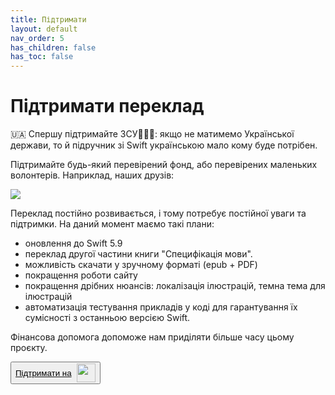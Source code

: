 ```yaml
---
title: Підтримати
layout: default
nav_order: 5
has_children: false
has_toc: false
---
```


# Підтримати переклад

🇺🇦 Спершу підтримайте ЗСУ💪🇺🇦: якщо не матимемо Української держави, то й підручник зі Swift українською мало кому буде потрібен. 

Підтримайте будь-який перевірений фонд, або перевірених маленьких волонтерів. Наприклад, наших друзів:

<a href="https://www.volonter-ukraina.com">
    <img src="/assets/images/volonteer-banner.jpeg"/>
</a>



Переклад постійно розвивається, і тому потребує постійної уваги та підтримки. На даний момент маємо такі плани:
 - оновлення до Swift 5.9
 - переклад другої частини книги "Специфікація мови". 
 - можливість скачати у зручному форматі (epub + PDF)
 - покращення роботи сайту
 - покращення дрібних нюансів: локалізація ілюстрацій, темна тема для ілюстрацій
 - автоматизація тестування прикладів у коді для гарантування їх сумісності з останньою версією Swift. 

Фінансова допомога допоможе нам приділяти більше часу цьому проєкту. 

<a target="_blank" href="https://donatello.to/killobatt">
    <button class="btn js-toggle-dark-mode" style="margin-right: 8px; display: flex; align-items: center;">
        <span style="margin-right: 8px;">Підтримати на </span>
        <img style="height:30px;" src="/assets/images/donatello_logo.svg"/>
    </button>
</a>
